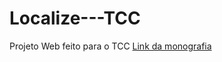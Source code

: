 # Localize---TCC
 Projeto Web feito para o TCC
<a href="https://drive.ifsp.edu.br/s/HCKAbmFZwQz6TNq#pdfviewer"> Link da monografia </a>

